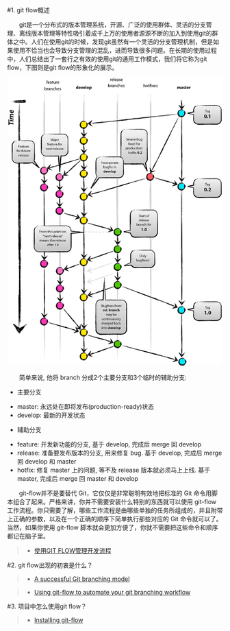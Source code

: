 
#1. git flow概述

&emsp;&emsp;git是一个分布式的版本管理系统，开源、广泛的使用群体、灵活的分支管理、离线版本管理等特性吸引着成千上万的使用者源源不断的加入到使用git的群体之中。人们在使用git的时候，发现git虽然有一个灵活的分支管理机制，但是如果使用不恰当也会导致分支管理的混乱，进而导致很多问题。在长期的使用过程中，人们总结出了一套行之有效的使用git的通用工作模式，我们将它称为git flow，下图则是git flow的形象化的展示。

![git flow](/assets/image/gitflow.gif)

&emsp;&emsp;简单来说, 他将 branch 分成2个主要分支和3个临时的辅助分支:

+ 主要分支

 - master: 永远处在即将发布(production-ready)状态
 - develop: 最新的开发状态
+ 辅助分支

 - feature: 开发新功能的分支, 基于 develop, 完成后 merge 回 develop
 - release: 准备要发布版本的分支, 用来修复 bug. 基于 develop, 完成后 merge 回 develop 和 master
 - hotfix: 修复 master 上的问题, 等不及 release 版本就必须马上上线. 基于 master, 完成后 merge 回 master 和 develop




&emsp;&emsp;git-flow并不是要替代 Git，它仅仅是非常聪明有效地把标准的 Git 命令用脚本组合了起来。严格来讲，你并不需要安装什么特别的东西就可以使用 git-flow 工作流程。你只需要了解，哪些工作流程是由哪些单独的任务所组成的，并且附带上正确的参数，以及在一个正确的顺序下简单执行那些对应的 Git 命令就可以了。当然，如果你使用 git-flow 脚本就会更加方便了，你就不需要把这些命令和顺序都记在脑子里。

 >* [使用GIT FLOW管理开发流程](http://stormzhang.com/git/2014/01/29/git-flow/)

#2. git flow出现的初衷是什么？

 >* [A successful Git branching model](http://nvie.com/posts/a-successful-git-branching-model/) 

 >* [Using git-flow to automate your git branching workflow](https://jeffkreeftmeijer.com/2010/why-arent-you-using-git-flow/)


#3. 项目中怎么使用git flow？

 >* [Installing git-flow](https://github.com/nvie/gitflow/wiki/Installation)